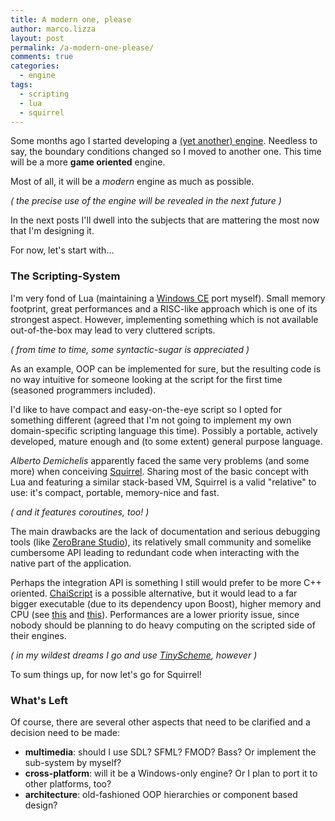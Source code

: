 ```yaml
---
title: A modern one, please
author: marco.lizza
layout: post
permalink: /a-modern-one-please/
comments: true
categories:
  - engine
tags:
  - scripting
  - lua
  - squirrel
---
```

Some months ago I started developing a [(yet another) engine][1]. Needless to say, the boundary conditions changed so I moved to another one. This time will be a more **game oriented** engine.

Most of all, it will be a *modern* engine as much as possible.

*( the precise use of the engine will be revealed in the next future )*

In the next posts I'll dwell into the subjects that are mattering the most now that I'm designing it.

For now, let's start with...

### The Scripting-System

I'm very fond of Lua (maintaining a [Windows CE][2] port myself). Small memory footprint, great performances and a RISC-like approach which is one of its strongest aspect. However, implementing something which is not available out-of-the-box may lead to very cluttered scripts.

*( from time to time, some syntactic-sugar is appreciated )*

As an example, OOP can be implemented for sure, but the resulting code is no way intuitive for someone looking at the script for the first time (seasoned programmers included).

I'd like to have compact and easy-on-the-eye script so I opted for something different (agreed that I'm not going to implement my own domain-specific scripting language this time). Possibly a portable, actively developed, mature enough and (to some extent) general purpose language.

*Alberto Demichelis* apparently faced the same very problems (and some more) when conceiving [Squirrel][3]. Sharing most of the basic concept with Lua and featuring a similar stack-based VM, Squirrel is a valid "relative" to use: it's compact, portable, memory-nice and fast.

*( and it features coroutines, too! )*

The main drawbacks are the lack of documentation and serious debugging tools (like [ZeroBrane Studio][4]), its relatively small community and somelike cumbersome API leading to redundant code when interacting with the native part of the application.

Perhaps the integration API is something I still would prefer to be more C++ oriented. [ChaiScript][5] is a possible alternative, but it would lead to a far bigger executable (due to its dependency upon Boost), higher memory and CPU (see [this][6] and [this][7]). Performances are a lower priority issue, since nobody should be planning to do heavy computing on the scripted side of their engines.

*( in my wildest dreams I go and use [TinyScheme][8], however )*

To sum things up, for now let's go for Squirrel!

### What's Left

Of course, there are several other aspects that need to be clarified and a decision need to be made:

 * **multimedia**: should I use SDL? SFML? FMOD? Bass? Or implement the sub-system by myself?
 * **cross-platform**: will it be a Windows-only engine? Or I plan to port it to other platforms, too?
 * **architecture**: old-fashioned OOP hierarchies or component based design?

 [1]: //mode13h.dev/happyness-is
 [2]: //luace.codeplex.com
 [3]: //www.squirrel-lang.org
 [4]: //studio.zerobrane.com
 [5]: //chaiscript.com
 [6]: //codeplea.com/game-scripting-languages
 [7]: //pastie.org/1721408
 [8]: //tinyscheme.sourceforge.net